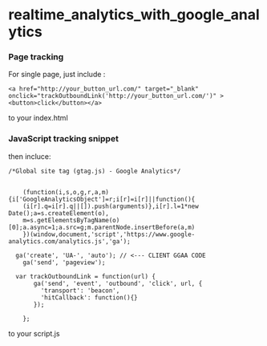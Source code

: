 # realtime_analytics_with_google_analytics



### Page tracking

For single page, just include :
```
<a href="http://your_button_url.com/" target="_blank" onclick="trackOutboundLink('http://your_button_url.com/')" ><button>click</button></a>
```

to your index.html

### JavaScript tracking snippet

then incluce:
```
/*Global site tag (gtag.js) - Google Analytics*/


	(function(i,s,o,g,r,a,m){i['GoogleAnalyticsObject']=r;i[r]=i[r]||function(){
	(i[r].q=i[r].q||[]).push(arguments)},i[r].l=1*new Date();a=s.createElement(o),
	m=s.getElementsByTagName(o)[0];a.async=1;a.src=g;m.parentNode.insertBefore(a,m)
	})(window,document,'script','https://www.google-analytics.com/analytics.js','ga');

  ga('create', 'UA-', 'auto'); // <--- CLIENT GGAA CODE
	ga('send', 'pageview');
   
  var trackOutboundLink = function(url) {
	   ga('send', 'event', 'outbound', 'click', url, {
	     'transport': 'beacon',
	     'hitCallback': function(){}
	   });

	};

```
to your script.js
